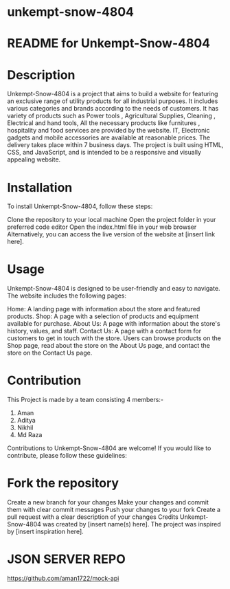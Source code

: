 # unkempt-snow-4804
# README for Unkempt-Snow-4804

# Description
Unkempt-Snow-4804 is a project that aims to build a website for featuring an exclusive range of utility products for all industrial purposes.
It includes various categories and brands according to the needs of customers. It has variety of products such as Power tools , Agricultural Supplies, Cleaning , Electrical and hand tools, All the necessary products like furnitures , hospitality and food services are provided by the website. IT, Electronic gadgets and mobile accessories are available at reasonable prices. The delivery takes place within 7 business days. The project is built using HTML, CSS, and JavaScript, and is intended to be a responsive and visually appealing website.

# Installation
To install Unkempt-Snow-4804, follow these steps:

Clone the repository to your local machine
Open the project folder in your preferred code editor
Open the index.html file in your web browser
Alternatively, you can access the live version of the website at [insert link here].

# Usage
Unkempt-Snow-4804 is designed to be user-friendly and easy to navigate. The website includes the following pages:

Home: A landing page with information about the store and featured products.
Shop: A page with a selection of products and equipment available for purchase.
About Us: A page with information about the store's history, values, and staff.
Contact Us: A page with a contact form for customers to get in touch with the store.
Users can browse products on the Shop page, read about the store on the About Us page, and contact the store on the Contact Us page.

# Contribution
This Project is made by a team consisting 4 members:-
1. Aman 
2. Aditya
3. Nikhil
4. Md Raza

Contributions to Unkempt-Snow-4804 are welcome! If you would like to contribute, please follow these guidelines:

# Fork the repository
Create a new branch for your changes
Make your changes and commit them with clear commit messages
Push your changes to your fork
Create a pull request with a clear description of your changes
Credits
Unkempt-Snow-4804 was created by [insert name(s) here]. The project was inspired by [insert inspiration here].

# JSON SERVER REPO
https://github.com/aman1722/mock-api
